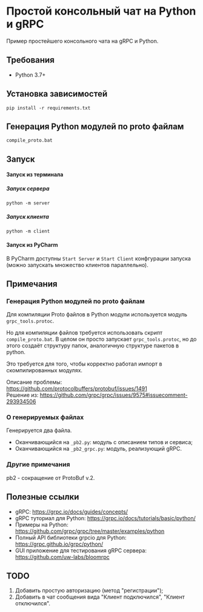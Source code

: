 # Простой консольный чат на Python и gRPC

Пример простейшего консольного чата на gRPC и Python.

## Требования

- Python 3.7+

## Установка зависимостей
```shell script
pip install -r requirements.txt
```

## Генерация Python модулей по proto файлам
```shell script
compile_proto.bat
```

## Запуск

#### Запуск из терминала

##### Запуск сервера
```shell script
python -m server
```

##### Запуск клиента
```shell script
python -m client
```

#### Запуск из PyCharm 

В PyCharm доступны `Start Server` и `Start Client` конфгурации запуска (можно запускать множество клиентов параллельно). 

## Примечания

### Генерация Python модулей по proto файлам

Для компиляции Proto файлов в Python модули используется модуль `grpc_tools.protoc`.  

Но для компиляции файлов требуется использовать скрипт `compile_proto.bat`. В целом он просто запускает `grpc_tools.protoc`, но до этого создаёт структуру папок, аналогичную структуре пакетов в python. 

Это требуется для того, чтобы корректно работал импорт в скомпилированных модулях.

Описание проблемы: https://github.com/protocolbuffers/protobuf/issues/1491  
Решение из: https://github.com/grpc/grpc/issues/9575#issuecomment-293934506  

### О генерируемых файлах

Генерируется два файла.
- Оканчивающийся на `_pb2.py`: модуль с описанием типов и сервиса;
- Оканчивающийся на `_pb2_grpc.py`: модуль, реализующий gRPC.

### Другие примечания

pb2 - сокращение от ProtoBuf v.2. 

## Полезные ссылки

- gRPC: https://grpc.io/docs/guides/concepts/
- gRPC туториал для Python: https://grpc.io/docs/tutorials/basic/python/
- Примеры на Python: https://github.com/grpc/grpc/tree/master/examples/python
- Полный API библиотеки grpcio для Python: https://grpc.github.io/grpc/python/
- GUI приложение для тестирования gRPC сервера: https://github.com/uw-labs/bloomrpc

## TODO

1. Добавить простую авторизацию (метод "регистрации");
2. Добавить в чат сообщения вида "Клиент подключился", "Клиент отключился".

